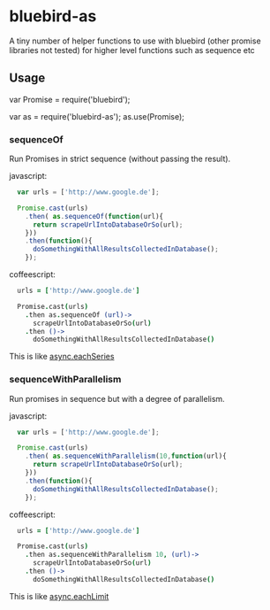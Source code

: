 bluebird-as
===========

A tiny number of helper functions to use with bluebird (other promise libraries not tested) for higher level functions such as sequence etc

Usage
-----

var Promise = require('bluebird');

var as = require('bluebird-as');
as.use(Promise);


### sequenceOf
Run Promises in strict sequence (without passing the result).

javascript:

```javascript
  var urls = ['http://www.google.de'];

  Promise.cast(urls)
    .then( as.sequenceOf(function(url){
      return scrapeUrlIntoDatabaseOrSo(url);
    }))
    .then(function(){
      doSomethingWithAllResultsCollectedInDatabase();
    });
```

coffeescript:

```coffeescript
  urls = ['http://www.google.de']

  Promise.cast(urls)
    .then as.sequenceOf (url)->
      scrapeUrlIntoDatabaseOrSo(url)
    .then ()->
      doSomethingWithAllResultsCollectedInDatabase()
```

This is like [async.eachSeries](https://github.com/caolan/async#eachSeries)


### sequenceWithParallelism
Run promises in sequence but with a degree of parallelism.

javascript:

```javascript
  var urls = ['http://www.google.de'];

  Promise.cast(urls)
    .then( as.sequenceWithParallelism(10,function(url){
      return scrapeUrlIntoDatabaseOrSo(url);
    }))
    .then(function(){
      doSomethingWithAllResultsCollectedInDatabase();
    });
```

coffeescript:

```coffeescript
  urls = ['http://www.google.de']

  Promise.cast(urls)
    .then as.sequenceWithParallelism 10, (url)->
      scrapeUrlIntoDatabaseOrSo(url)
    .then ()->
      doSomethingWithAllResultsCollectedInDatabase()
```

This is like [async.eachLimit](https://github.com/caolan/async#eachlimitarr-limit-iterator-callback)
